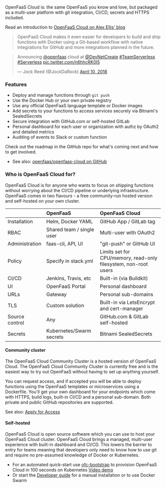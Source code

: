 OpenFaaS Cloud is: the same OpenFaaS you know and love, but packaged as a multi-user platform with git integration, CI/CD, secrets and HTTPS included.

Read an introduction to [OpenFaaS Cloud on Alex Ellis' blog](https://blog.alexellis.io/introducing-openfaas-cloud/)

> OpenFaaS Cloud makes it even easier for developers to build and ship functions with Docker using a Git-based workflow with native integrations for GitHub and more integrations planned in the future.

<blockquote class="twitter-tweet" data-lang="en"><p lang="en" dir="ltr">Announcing <a href="https://twitter.com/openfaas?ref_src=twsrc%5Etfw">@openfaas</a> cloud at <a href="https://twitter.com/DevNetCreate?ref_src=twsrc%5Etfw">@DevNetCreate</a> <a href="https://twitter.com/hashtag/TeamServerless?src=hash&amp;ref_src=twsrc%5Etfw">#TeamServerless</a> <a href="https://twitter.com/hashtag/Serverless?src=hash&amp;ref_src=twsrc%5Etfw">#Serverless</a> <a href="https://t.co/n6hhcRK0I5">pic.twitter.com/n6hhcRK0I5</a></p>&mdash; Jock Reed (@JockDaRock) <a href="https://twitter.com/JockDaRock/status/983779290100613120?ref_src=twsrc%5Etfw">April 10, 2018</a></blockquote> <script async src="https://platform.twitter.com/widgets.js" charset="utf-8"></script> 

### Features

* Deploy and manage functions through `git push`
* Use the Docker Hub or your own private registry
* Use any official OpenFaaS language template or Docker images
* Add secrets to your functions to access services securely via Bitnami's SealedSecrets
* Secure integration with GitHub.com or self-hosted GitLab
* Personal dashboard for each user or organization with authz by OAuth2 and detailed metrics
* Auditing of events to Slack or custom function

Check out the roadmap in the GitHub repo for what's coming next and how to get involved.

* See also: [openfaas/openfaas-cloud on GitHub](https://github.com/openfaas/openfaas-cloud)

### Who is OpenFaaS Cloud for?

OpenFaaS Cloud is for anyone who wants to focus on shipping functions without worrying about the CI/CD pipeline or underlying infrastructure. OpenFaaS comes in two flavours - a free community-run hosted version and self-hosted on your own cluster. 

|                | OpenFaaS                    | OpenFaaS Cloud                                  |
|:---------------|:----------------------------|:------------------------------------------------|
| Installation   |   Helm, Docker YAML         | GitHub App / GitLab tag |
| RBAC           |   Shared team / single user | Multi-user with OAuth2 |
| Administration |  faas-cli, API, UI          | "git-push" or GitHub UI |
| Policy         |  Specify in stack.yml       | Limits set for CPU/memory, read-only filesystem, non-root users |
| CI/CD          |  Jenkins, Travis, etc       | Built-in (via Buildkit)  |
| UI             |  OpenFaaS Portal            | Personal dashboard    |
| URLs           |  Gateway                    | Personal sub-domains    |
| TLS            |  Custom solution            | Built-in via LetsEncrypt and cert-manager |
| Source control |  Any                        | GitHub.com & GitLab self-hosted    |
| Secrets        |  Kubernetes/Swarm secrets   | Bitnami SealedSecrets    |

#### Community cluster

The OpenFaaS Cloud Community Cluster is a hosted version of OpenFaaS Cloud. The OpenFaaS Cloud Community Cluster is currently free and is the easiest way to try out OpenFaaS without having to set up anything yourself.

You can request access, and if accepted you will be able to deploy functions using the OpenFaaS templates or microservices using a Dockerfile. You'll get your own dashboard for your endpoints which come with HTTPS, build logs, built-in CI/CD and a personal sub-domain. Both private and public GitHub repositories are supported.

See also: [Apply for Access](https://github.com/openfaas/community-cluster)

#### Self-hosted

OpenFaaS Cloud is open source software which you can use to host your OpenFaaS Cloud cluster. OpenFaaS Cloud brings a managed, multi-user experience with built-in dashboard and CI/CD. This lowers the barrier to entry for teams meaning that developers only need to know how to use git and require no pre-assumed knowledge of Docker or Kubernetes.

* For an automated quick-start use [ofc-bootstrap](https://github.com/openfaas-incubator/ofc-bootstrap) to provision OpenFaaS Cloud in 100 seconds on Kubernetes [Video demo](https://www.youtube.com/watch?v=Sa1VBSfVpK0)
* Or start the [Developer guide](https://github.com/openfaas/openfaas-cloud/tree/master/docs) for a manual installation or to use Docker Swarm
